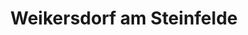 ---
title: Weikersdorf am Steinfelde
url: /weikersdorf-am-steinfelde/
latitude: 47.805
longitude: 16.171
---